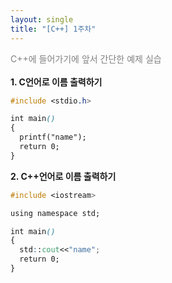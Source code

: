 ```yaml
---
layout: single
title: "[C++] 1주차"
---
```

<font color="gray">C++에 들어가기에 앞서 간단한 예제 실습<br><br></font>
**1. C언어로 이름 출력하기**
```css
#include <stdio.h>

int main()
{
  printf("name");
  return 0;
}
```

**2. C++언어로 이름 출력하기**
```css
#include <iostream>

using namespace std;

int main()
{
  std::cout<<"name";
  return 0;
}
```

